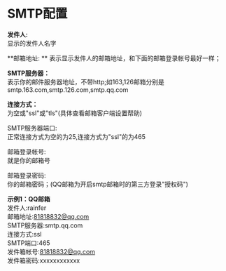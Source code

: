 # SMTP配置

**发件人:**   
显示的发件人名字

**邮箱地址: ** 
表示显示发件人的邮箱地址，和下面的邮箱登录帐号最好一样；

**SMTP服务器：**  
表示你的邮件服务器地址，不带http;如163,126邮箱分别是smtp.163.com,smtp.126.com,smtp.qq.com

**连接方式：**  
为空或"ssl"或"tls"(具体查看邮箱客户端设置帮助)

SMTP服务器端口:  
正常连接方式为空的为25,连接方式为"ssl"的为465

邮箱登录帐号:   
就是你的邮箱号

邮箱登录密码:   
你的邮箱密码；(QQ邮箱为开启smtp邮箱时的第三方登录"授权码")


**示例1：QQ邮箱**  
发件人:rainfer  
邮箱地址:81818832@qq.com  
SMTP服务器:smtp.qq.com  
连接方式:ssl  
SMTP端口:465  
发件箱帐号:81818832@qq.com  
发件箱密码:xxxxxxxxxxxx

